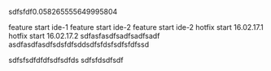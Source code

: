sdfsfdf0.058265555649995804

feature start ide-1
feature start ide-2
feature start ide-2
hotfix start 16.02.17.1
hotfix start 16.02.17.2
sdfasfasdfsadfsadfsadf
asdfasdfasdfsdsfdfsddsdfsfdsfsdfsfdfssd

sdfsfsdfdfdfsdfsdfds
sdfsfdsdfsdf